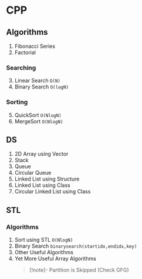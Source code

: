 # CPP

## Algorithms

1. Fibonacci Series
2. Factorial

### Searching

3. Linear Search `O(N)`
4. Binary Search `O(logN)`

### Sorting

5. QuickSort `O(NlogN)`
6. MergeSort `O(NlogN)`

## DS

1. 2D Array using Vector
2. Stack
3. Queue
4. Circular Queue
5. Linked List using Structure
6. Linked List using Class
7. Circular Linked List using Class

## STL

### Algorithms

1. Sort using STL `O(NlogN)`
2. Binary Search `binarysearch(startidx,endidx,key)`
3. Other Useful Algorithms
4. Yet More Useful Array Algorithms
   > [!note]-
   > Partition is Skipped (Check GFG)
